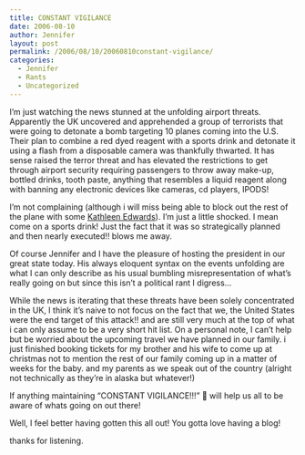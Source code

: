 ```yaml
---
title: CONSTANT VIGILANCE
date: 2006-08-10
author: Jennifer
layout: post
permalink: /2006/08/10/20060810constant-vigilance/
categories:
  - Jennifer
  - Rants
  - Uncategorized
---
```

I&#8217;m just watching the news stunned at the unfolding airport threats. Apparently the UK uncovered and apprehended a group of terrorists that were going to detonate a bomb targeting 10 planes coming into the U.S. Their plan to combine a red dyed reagent with a sports drink and detonate it using a flash from a disposable camera was thankfully thwarted. It has sense raised the terror threat and has elevated the restrictions to get through airport security requiring passengers to throw away make-up, bottled drinks, tooth paste, anything that resembles a liquid reagent along with banning any electronic devices like cameras, cd players, IPODS!

I&#8217;m not complaining (although i will miss being able to block out the rest of the plane with some  [Kathleen Edwards](http://www.kathleenedwards.com/)). I&#8217;m just a little shocked. I mean come on a sports drink! Just the fact that it was so strategically planned and then nearly executed!! blows me away.

Of course Jennifer and I have the pleasure of hosting the president in our great state today. His always eloquent syntax on the events unfolding are what I can only describe as his usual bumbling misrepresentation of what&#8217;s really going on but since this isn&#8217;t a political rant I digress&#8230;

While the news is iterating that these threats have been solely concentrated in the UK, I think it&#8217;s naive to not focus on the fact that we, the United States were the end target of this attack!! and are still very much at the top of what i can only assume to be a very short hit list. On a personal note, I can&#8217;t help but be worried about the upcoming travel we have planned in our family. i just finished booking tickets for my brother and his wife to come up at christmas not to mention the rest of our family coming up in a matter of weeks for the baby. and my parents as we speak out of the country (alright not technically as they&#8217;re in alaska but whatever!)

If anything maintaining &#8220;CONSTANT VIGILANCE!!!&#8221; 🙂 will help us all to be aware of whats going on out there!

Well, I feel better having gotten this all out! You gotta love having a blog!

thanks for listening.
